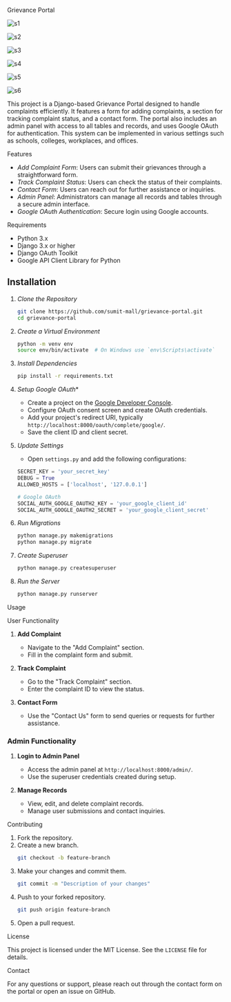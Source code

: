 Grievance Portal

![s1](https://github.com/sumit-mall/grievance_portal/assets/70622737/26ee9775-06c3-4616-a9c7-1d87bd9bd682)

![s2](https://github.com/sumit-mall/grievance_portal/assets/70622737/28d4893c-4107-4ad1-9351-f738ecab84fe)

![s3](https://github.com/sumit-mall/grievance_portal/assets/70622737/00759963-ca4b-4c82-bc8f-881e331a9f35)

![s4](https://github.com/sumit-mall/grievance_portal/assets/70622737/7956cb1b-a199-4139-9e50-25b13c8286f2)

![s5](https://github.com/sumit-mall/grievance_portal/assets/70622737/9686a809-0d89-4f57-8451-2073d19532c3)

![s6](https://github.com/sumit-mall/grievance_portal/assets/70622737/8bbecb36-2798-41d1-8bd1-efd79eac4c97)


This project is a Django-based Grievance Portal designed to handle complaints efficiently. It features a form for adding complaints, a section for tracking complaint status, and a contact form. The portal also includes an admin panel with access to all tables and records, and uses Google OAuth for authentication. This system can be implemented in various settings such as schools, colleges, workplaces, and offices.

Features

- *Add Complaint Form*: Users can submit their grievances through a straightforward form.
- *Track Complaint Status*: Users can check the status of their complaints.
- *Contact Form*: Users can reach out for further assistance or inquiries.
- *Admin Panel*: Administrators can manage all records and tables through a secure admin interface.
- *Google OAuth Authentication*: Secure login using Google accounts.

Requirements

- Python 3.x
- Django 3.x or higher
- Django OAuth Toolkit
- Google API Client Library for Python

## Installation

1. *Clone the Repository*
    ```bash
    git clone https://github.com/sumit-mall/grievance-portal.git
    cd grievance-portal
    ```

2. *Create a Virtual Environment*
    ```bash
    python -m venv env
    source env/bin/activate  # On Windows use `env\Scripts\activate`
    ```

3. *Install Dependencies*
    ```bash
    pip install -r requirements.txt
    ```

4. *Setup Google OAuth**
    - Create a project on the [Google Developer Console](https://console.developers.google.com/).
    - Configure OAuth consent screen and create OAuth credentials.
    - Add your project's redirect URI, typically `http://localhost:8000/oauth/complete/google/`.
    - Save the client ID and client secret.

5. *Update Settings*
    - Open `settings.py` and add the following configurations:
    ```python
    SECRET_KEY = 'your_secret_key'
    DEBUG = True
    ALLOWED_HOSTS = ['localhost', '127.0.0.1']

    # Google OAuth
    SOCIAL_AUTH_GOOGLE_OAUTH2_KEY = 'your_google_client_id'
    SOCIAL_AUTH_GOOGLE_OAUTH2_SECRET = 'your_google_client_secret'
    ```

6. *Run Migrations*
    ```bash
    python manage.py makemigrations
    python manage.py migrate
    ```

7. *Create Superuser*
    ```bash
    python manage.py createsuperuser
    ```

8. *Run the Server*
    ```bash
    python manage.py runserver
    ```

Usage

User Functionality

1. **Add Complaint**
    - Navigate to the "Add Complaint" section.
    - Fill in the complaint form and submit.

2. **Track Complaint**
    - Go to the "Track Complaint" section.
    - Enter the complaint ID to view the status.

3. **Contact Form**
    - Use the "Contact Us" form to send queries or requests for further assistance.

### Admin Functionality

1. **Login to Admin Panel**
    - Access the admin panel at `http://localhost:8000/admin/`.
    - Use the superuser credentials created during setup.

2. **Manage Records**
    - View, edit, and delete complaint records.
    - Manage user submissions and contact inquiries.

Contributing

1. Fork the repository.
2. Create a new branch.
    ```bash
    git checkout -b feature-branch
    ```
3. Make your changes and commit them.
    ```bash
    git commit -m "Description of your changes"
    ```
4. Push to your forked repository.
    ```bash
    git push origin feature-branch
    ```
5. Open a pull request.

License

This project is licensed under the MIT License. See the `LICENSE` file for details.

Contact

For any questions or support, please reach out through the contact form on the portal or open an issue on GitHub.
